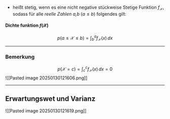 - heißt stetig, wenn es eine nicht negative stückweise Stetige Funktion $f_{\mathcal{X}}$, sodass für alle *reelle Zahlen a,b* ($a\leq b$) folgendes gilt:

#### Dichte funktion $f(\mathcal{X})$
$$p(a\leq \mathcal{X} \leq b)=\int ^{a}_{b}f_{\mathcal{X}}(x) \, dx$$


---

### Bemerkung 
$$p(\mathcal{X}=c)=\int ^{c}_{c}f_{\mathcal{X}}(x) \, dx=0$$
![[Pasted image 20250130121606.png]]

---

## Erwartungswet und Varianz
![[Pasted image 20250130121619.png]]

